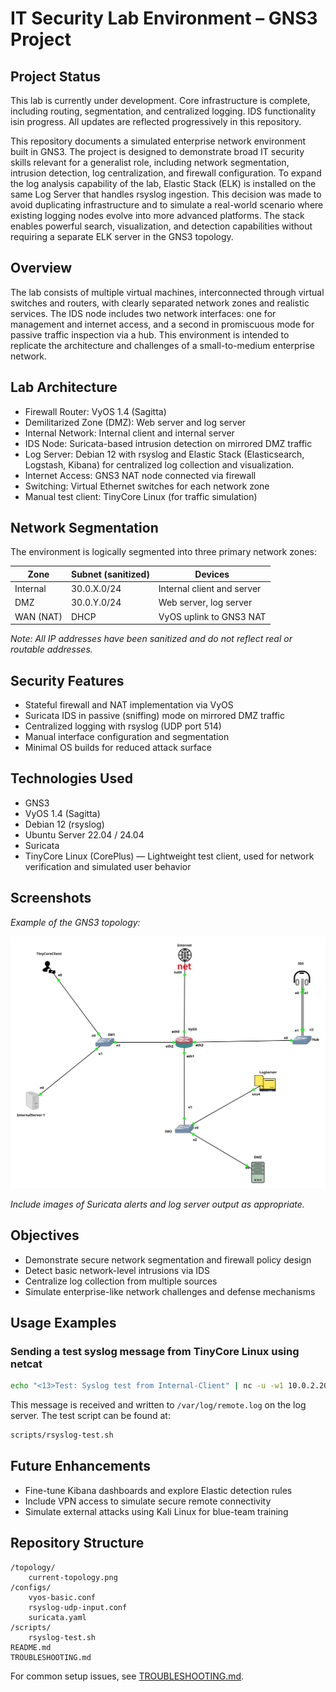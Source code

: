 # IT Security Lab Environment – GNS3 Project

## Project Status

This lab is currently under development. Core infrastructure is complete, including routing, segmentation, and centralized logging. IDS functionality isin progress. All updates are reflected progressively in this repository.


This repository documents a simulated enterprise network environment built in GNS3. The project is designed to demonstrate broad IT security skills relevant for a generalist role, including network segmentation, intrusion detection, log centralization, and firewall configuration. To expand the log analysis capability of the lab, Elastic Stack (ELK) is installed on the same Log Server that handles rsyslog ingestion. This decision was made to avoid duplicating infrastructure and to simulate a real-world scenario where existing logging nodes evolve into more advanced platforms. The stack enables powerful search, visualization, and detection capabilities without requiring a separate ELK server in the GNS3 topology.


## Overview

The lab consists of multiple virtual machines, interconnected through virtual switches and routers, with clearly separated network zones and realistic services. The IDS node includes two network interfaces: one for management and internet access, and a second in promiscuous mode for passive traffic inspection via a hub. This environment is intended to replicate the architecture and challenges of a small-to-medium enterprise network. 


## Lab Architecture

- Firewall Router: VyOS 1.4 (Sagitta)
- Demilitarized Zone (DMZ): Web server and log server
- Internal Network: Internal client and internal server
- IDS Node: Suricata-based intrusion detection on mirrored DMZ traffic
- Log Server: Debian 12 with rsyslog and Elastic Stack (Elasticsearch, Logstash, Kibana) for centralized log collection and visualization.
- Internet Access: GNS3 NAT node connected via firewall
- Switching: Virtual Ethernet switches for each network zone
- Manual test client: TinyCore Linux (for traffic simulation)

## Network Segmentation

The environment is logically segmented into three primary network zones:

| Zone        | Subnet (sanitized) | Devices                        |
|-------------|---------------------|---------------------------------|
| Internal    | 30.0.X.0/24         | Internal client and server      |
| DMZ         | 30.0.Y.0/24         | Web server, log server          |
| WAN (NAT)   | DHCP                | VyOS uplink to GNS3 NAT         |

*Note: All IP addresses have been sanitized and do not reflect real or routable addresses.*

## Security Features

- Stateful firewall and NAT implementation via VyOS
- Suricata IDS in passive (sniffing) mode on mirrored DMZ traffic
- Centralized logging with rsyslog (UDP port 514)
- Manual interface configuration and segmentation
- Minimal OS builds for reduced attack surface

## Technologies Used

- GNS3
- VyOS 1.4 (Sagitta)
- Debian 12 (rsyslog)
- Ubuntu Server 22.04 / 24.04
- Suricata
- TinyCore Linux (CorePlus) — Lightweight test client, used for network verification and simulated user behavior

## Screenshots

_Example of the GNS3 topology:_

![Network Topology](topology/current-topology.png)

_Include images of Suricata alerts and log server output as appropriate._

## Objectives

- Demonstrate secure network segmentation and firewall policy design
- Detect basic network-level intrusions via IDS
- Centralize log collection from multiple sources
- Simulate enterprise-like network challenges and defense mechanisms

## Usage Examples

### Sending a test syslog message from TinyCore Linux using netcat

```bash
echo "<13>Test: Syslog test from Internal-Client" | nc -u -w1 10.0.2.20 514
```

This message is received and written to `/var/log/remote.log` on the log server. The test script can be found at:

```bash
scripts/rsyslog-test.sh
```

## Future Enhancements

- Fine-tune Kibana dashboards and explore Elastic detection rules
- Include VPN access to simulate secure remote connectivity
- Simulate external attacks using Kali Linux for blue-team training

## Repository Structure

```
/topology/
    current-topology.png
/configs/
    vyos-basic.conf
    rsyslog-udp-input.conf
    suricata.yaml
/scripts/
    rsyslog-test.sh
README.md
TROUBLESHOOTING.md
```
For common setup issues, see [TROUBLESHOOTING.md](./TROUBLESHOOTING.MD).













